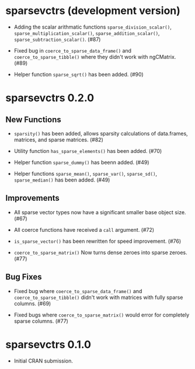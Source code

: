 # sparsevctrs (development version)

* Adding the scalar arithmatic functions `sparse_division_scalar()`, `sparse_multiplication_scalar()`, `sparse_addition_scalar()`, `sparse_subtraction_scalar()`. (#87)

* Fixed bug in `coerce_to_sparse_data_frame()` and `coerce_to_sparse_tibble()` where they didn't work with ngCMatrix. (#89)

* Helper function `sparse_sqrt()` has been added. (#90)

# sparsevctrs 0.2.0

## New Functions

* `sparsity()` has been added, allows sparsity calculations of data.frames, matrices, and sparse matrices. (#82)

* Utility function `has_sparse_elements()` has been added. (#70)

* Helper function `sparse_dummy()` has beenn added. (#49)

* Helper functions `sparse_mean()`, `sparse_var()`, `sparse_sd()`, `sparse_median()` has been added. (#49)

## Improvements

* All sparse vector types now have a significant smaller base object size. (#67)

* All coerce functions have received a `call` argument. (#72)

* `is_sparse_vector()` has been rewritten for speed improvement. (#76)

* `coerce_to_sparse_matrix()` Now turns dense zeroes into sparse zeroes. (#77)

## Bug Fixes

* Fixed bug where `coerce_to_sparse_data_frame()` and `coerce_to_sparse_tibble()` didn't work with matrices with fully sparse columns. (#69)

* Fixed bugs where `coerce_to_sparse_matrix()` would error for completely sparse columns. (#77)

# sparsevctrs 0.1.0

* Initial CRAN submission.
